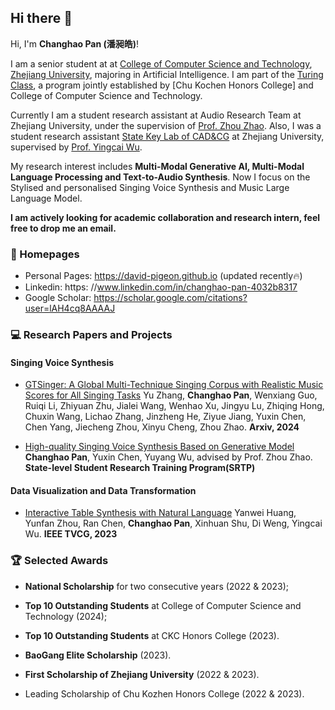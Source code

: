 ## Hi there 👋

Hi, I'm **Changhao Pan (潘昶皓)**! 

I am a senior student at at [College of Computer Science and Technology](http://www.en.cs.zju.edu.cn/), [Zhejiang University](https://www.zju.edu.cn/english/), majoring in Artificial Intelligence. I am part of the [Turing Class](http://www.en.cs.zju.edu.cn/turing_honors_class/list.htm), a program jointly established by [Chu Kochen Honors College] and College of Computer Science and Technology.

Currently I am a student research assistant at Audio Research Team at Zhejiang University, under the supervision of [Prof. Zhou Zhao](https://person.zju.edu.cn/zhaozhou). Also, I was a student research assistant [State Key Lab of CAD&CG](http://www.cad.zju.edu.cn/english.html) at Zhejiang University, supervised by [Prof. Yingcai Wu](http://www.ycwu.org/).

My research interest includes **Multi-Modal Generative AI, Multi-Modal Language Processing and Text-to-Audio Synthesis**. Now I focus on the Stylised and personalised Singing Voice Synthesis and Music Large Language Model. 

**I am actively looking for academic collaboration and research intern, feel free to drop me an email.**

### 📎 Homepages
- Personal Pages: https://david-pigeon.github.io (updated recently🔥)
- Linkedin: https: //www.linkedin.com/in/changhao-pan-4032b8317
- Google Scholar: https://scholar.google.com/citations?user=lAH4cq8AAAAJ

### 💻 Research Papers and Projects

#### Singing Voice Synthesis

- [GTSinger: A Global Multi-Technique Singing Corpus with Realistic Music Scores for All Singing Tasks](https://github.com/GTSinger/GTSinger) Yu Zhang, **Changhao Pan**, Wenxiang Guo, Ruiqi Li, Zhiyuan Zhu, Jialei Wang, Wenhao Xu, Jingyu Lu, Zhiqing Hong, Chuxin Wang, Lichao Zhang, Jinzheng He, Ziyue Jiang, Yuxin Chen, Chen Yang, Jiecheng Zhou, Xinyu Cheng, Zhou Zhao. **Arxiv, 2024**

- [High-quality Singing Voice Synthesis Based on Generative Model]() **Changhao Pan**, Yuxin Chen, Yuyang Wu, advised by Prof. Zhou Zhao. **State-level Student Research Training Program(SRTP)**

#### Data Visualization and Data Transformation

- [Interactive Table Synthesis with Natural Language](https://ieeexplore.ieee.org/document/10304286) Yanwei Huang, Yunfan Zhou, Ran Chen, **Changhao Pan**, Xinhuan Shu, Di Weng, Yingcai Wu. **IEEE TVCG, 2023**

### 🏆 Selected Awards

- **National Scholarship** for two consecutive years (2022 & 2023);

- **Top 10 Outstanding Students** at College of Computer Science and Technology (2024);

- **Top 10 Outstanding Students** at CKC Honors College (2023).

- **BaoGang Elite Scholarship** (2023).

- **First Scholarship of Zhejiang University** (2022 & 2023).

- Leading Scholarship of Chu Kozhen Honors College (2022 & 2023).

